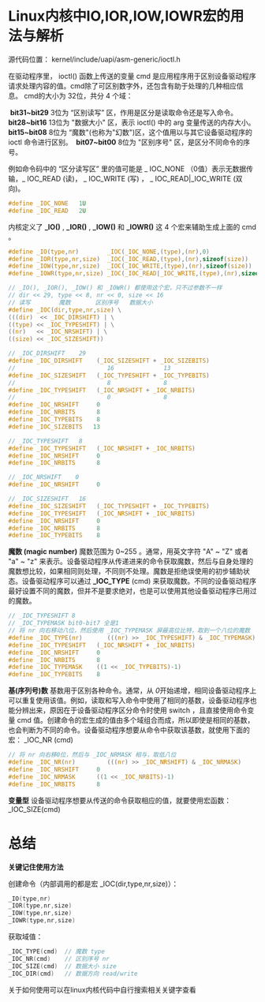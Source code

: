 # Linux内核中IO,IOR,IOW,IOWR宏的用法与解析

源代码位置：
kernel/include/uapi/asm-generic/ioctl.h

在驱动程序里， ioctl() 函数上传送的变量 cmd 是应用程序用于区别设备驱动程序请求处理内容的值。cmd除了可区别数字外，还包含有助于处理的几种相应信息。 cmd的大小为 32位，共分 4 个域：

​	**bit31~bit29** 3位为 “区别读写” 区，作用是区分是读取命令还是写入命令。
​	**bit28~bit16** 13位为 "数据大小" 区，表示 ioctl() 中的 arg 变量传送的内存大小。
​	**bit15~bit08**  8位为 “魔数"(也称为"幻数")区，这个值用以与其它设备驱动程序的 ioctl 命令进行区别。
​	**bit07~bit00**  8位为 "区别序号" 区，是区分不同命令的序号。

例如命令码中的 “区分读写区” 里的值可能是 _ IOC_NONE （0值）表示无数据传输，_ IOC_READ (读)， _ IOC_WRITE (写) ， _ IOC_READ|_IOC_WRITE (双向)。

```c
#define _IOC_NONE   1U                                                                                                             
#define _IOC_READ   2U                                                                                                             #define _IOC_WRITE  4U  
```

内核定义了 **_IO()** , **_IOR()** , **_IOW()** 和 **_IOWR()** 这 4 个宏来辅助生成上面的 cmd 。

```c
#define _IO(type,nr)        _IOC(_IOC_NONE,(type),(nr),0)
#define _IOR(type,nr,size)  _IOC(_IOC_READ,(type),(nr),sizeof(size))
#define _IOW(type,nr,size)  _IOC(_IOC_WRITE,(type),(nr),sizeof(size))
#define _IOWR(type,nr,size) _IOC(_IOC_READ|_IOC_WRITE,(type),(nr),sizeof(size))

// _IO(), _IOR(), _IOW() 和 _IOWR() 都使用这个宏，只不过参数不一样
// dir << 29, type << 8, nr << 0, size << 16
// 读写		 魔数		  区别序号	 数据大小
#define _IOC(dir,type,nr,size) \
(((dir)  << _IOC_DIRSHIFT) | \
((type) << _IOC_TYPESHIFT) | \
((nr)   << _IOC_NRSHIFT) | \
((size) << _IOC_SIZESHIFT))

// _IOC_DIRSHIFT    29
#define _IOC_DIRSHIFT    (_IOC_SIZESHIFT + _IOC_SIZEBITS) 
//							16				13
#define _IOC_SIZESHIFT   (_IOC_TYPESHIFT + _IOC_TYPEBITS)
//							8				8
#define _IOC_TYPESHIFT   (_IOC_NRSHIFT + _IOC_NRBITS)
//							0				8
#define _IOC_NRSHIFT     0
#define _IOC_NRBITS      8
#define _IOC_TYPEBITS    8
#define _IOC_SIZEBITS   13

// _IOC_TYPESHIFT   8
#define _IOC_TYPESHIFT   (_IOC_NRSHIFT + _IOC_NRBITS)
#define _IOC_NRSHIFT     0
#define _IOC_NRBITS      8

// _IOC_NRSHIFT    0
#define _IOC_NRSHIFT     0

// _IOC_SIZESHIFT	16
#define _IOC_SIZESHIFT   (_IOC_TYPESHIFT + _IOC_TYPEBITS) 
#define _IOC_TYPESHIFT   (_IOC_NRSHIFT + _IOC_NRBITS)
#define _IOC_NRSHIFT     0
#define _IOC_NRBITS      8
#define _IOC_TYPEBITS    8

```





**魔数 (magic number)**
      魔数范围为 0~255 。通常，用英文字符 "A" ~ "Z" 或者 "a" ~ "z" 来表示。设备驱动程序从传递进来的命令获取魔数，然后与自身处理的魔数想比较，如果相同则处理，不同则不处理。魔数是拒绝误使用的初步辅助状态。设备驱动程序可以通过 **_IOC_TYPE** (cmd) 来获取魔数。不同的设备驱动程序最好设置不同的魔数，但并不是要求绝对，也是可以使用其他设备驱动程序已用过的魔数。

```c
// _IOC_TYPESHIFT 8
// _IOC_TYPEMASK bit0-bit7 全是1
// 将 nr 向右移动八位，然后使用 _IOC_TYPEMASK 屏蔽高位比特，取到一个八位的魔数
#define _IOC_TYPE(nr)       (((nr) >> _IOC_TYPESHIFT) & _IOC_TYPEMASK)
#define _IOC_TYPESHIFT   (_IOC_NRSHIFT + _IOC_NRBITS)
#define _IOC_NRSHIFT     0
#define _IOC_NRBITS      8
#define _IOC_TYPEMASK    ((1 << _IOC_TYPEBITS)-1)
#define _IOC_TYPEBITS    8
```



**基(序列号)数**
      基数用于区别各种命令。通常，从 *0*开始递增，相同设备驱动程序上可以重复使用该值。例如，读取和写入命令中使用了相同的基数，设备驱动程序也能分辨出来，原因在于设备驱动程序区分命令时使用 switch ，且直接使用命令变量 cmd 值。创建命令的宏生成的值由多个域组合而成，所以即使是相同的基数，也会判断为不同的命令。设备驱动程序想要从命令中获取该基数，就使用下面的宏：
_IOC_NR (cmd)

```c
// 将 nr 向右移0位，然后与 _IOC_NRMASK 相与，取低八位
#define _IOC_NR(nr)         (((nr) >> _IOC_NRSHIFT) & _IOC_NRMASK)
#define _IOC_NRSHIFT     0
#define _IOC_NRMASK      ((1 << _IOC_NRBITS)-1)
#define _IOC_NRBITS      8
```



**变量型**
设备驱动程序想要从传送的命令获取相应的值，就要使用宏函数：   _IOC_SIZE(cmd)





# 总结

**关键记住使用方法**

创建命令（内部调用的都是宏 _IOC(dir,type,nr,size)）：

```c
_IO(type,nr)
_IOR(type,nr,size)
_IOW(type,nr,size)
_IOWR(type,nr,size)
```

获取域值：

```c
_IOC_TYPE(cmd)  // 魔数 type
_IOC_NR(cmd)    // 区别序号 nr
_IOC_SIZE(cmd)  // 数据大小 size
_IOC_DIR(cmd)   // 数据方向 read/write
```



关于如何使用可以在linux内核代码中自行搜索相关关键字查看